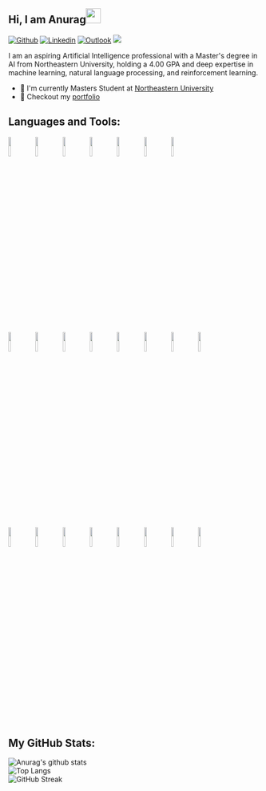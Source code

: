 ## Hi, I am Anurag<img src="https://raw.githubusercontent.com/MartinHeinz/MartinHeinz/master/wave.gif" width="30px">
[![Github](https://img.shields.io/badge/-Github-000?style=flat&logo=Github&logoColor=white)](https://github.com/D3STRON)
[![Linkedin](https://img.shields.io/badge/-LinkedIn-blue?style=flat&logo=Linkedin&logoColor=white)](https://www.linkedin.com/in/anurag-ghosh-65246b152/)
[![Outlook](https://img.shields.io/badge/-Gmail-c14438?style=flat&logo=Gmail&logoColor=white)](mailto:ghosh.anu@northeastern.edu)
![](https://komarev.com/ghpvc/?username=D3STRON&color=blue&style=flat-square&label=Profile+visitors)

I am an aspiring Artificial Intelligence professional with a Master's degree in AI from Northeastern University, holding a 4.00 GPA and deep expertise in machine learning, natural language processing, and reinforcement learning.  

- 🏢 I'm currently Masters Student at [Northeastern University](https://www.khoury.northeastern.edu/)
- 🎨 Checkout my [portfolio](https://d3stron.github.io/)


## Languages and Tools:
  <code><img width="10%" src="https://www.vectorlogo.zone/logos/python/python-horizontal.svg"></code>
<code><img width="10%" src="https://www.vectorlogo.zone/logos/java/java-horizontal.svg"></code>
<code><img width="10%" src="https://www.vectorlogo.zone/logos/javascript/javascript-ar21.svg"></code>
<code><img width="10%" src="https://www.vectorlogo.zone/logos/w3_html5/w3_html5-ar21.svg"></code>
<code><img width="10%" src="https://www.vectorlogo.zone/logos/mongodb/mongodb-ar21.svg"></code>
<code><img width="10%" src="https://www.vectorlogo.zone/logos/mysql/mysql-horizontal.svg"></code>
<code><img width="10%" src="https://www.vectorlogo.zone/logos/google_bigquery/google_bigquery-ar21.svg"></code>
<br />
<code><img width="10%" src="https://www.vectorlogo.zone/logos/pocoo_flask/pocoo_flask-ar21.svg"></code>
<code><img width="10%" src="https://www.vectorlogo.zone/logos/nodejs/nodejs-horizontal.svg"></code>
<code><img width="10%" src="https://www.vectorlogo.zone/logos/microsoft_powerbi/microsoft_powerbi-ar21.svg"></code>
<code><img width="10%" src="https://www.vectorlogo.zone/logos/tensorflow/tensorflow-ar21.svg"></code>
<code><img width="10%" src="https://www.vectorlogo.zone/logos/pytorch/pytorch-ar21.svg"></code>
<code><img width="10%" src="https://www.vectorlogo.zone/logos/opencv/opencv-ar21.svg"></code>
<code><img width="10%" src="https://www.vectorlogo.zone/logos/springio/springio-ar21.svg"></code>
<code><img width="10%" src="https://upload.wikimedia.org/wikipedia/commons/0/05/Scikit_learn_logo_small.svg"></code>
<br />
<code><img width="10%" src="https://www.vectorlogo.zone/logos/docker/docker-ar21.svg"></code>
<code><img width="10%" src="https://www.vectorlogo.zone/logos/git-scm/git-scm-ar21.svg"></code>
<code><img width="10%" src="https://www.vectorlogo.zone/logos/amazon_aws/amazon_aws-ar21.svg"></code>
<code><img width="10%" src="https://www.vectorlogo.zone/logos/google_cloud/google_cloud-ar21.svg"></code>
<code><img width="10%" src="https://www.vectorlogo.zone/logos/microsoft_azure/microsoft_azure-ar21.svg"></code>
<code><img width="10%" src="https://www.vectorlogo.zone/logos/jupyter/jupyter-ar21.svg"></code>
<code><img width="10%" src="https://www.vectorlogo.zone/logos/android/android-ar21.svg"></code>
<code><img width="10%" src="https://www.vectorlogo.zone/logos/linux/linux-ar21.svg"></code>
<br />
</p>

## My GitHub Stats:
![Anurag's github stats](https://github-readme-stats.vercel.app/api?username=D3STRON&show_icons=true&line_height=27&count_private=true&include_all_commits=true&title_color=ffc857&icon_color=8ac926&text_color=daf7dc&bg_color=151515)
<br>
![Top Langs](https://github-readme-stats.vercel.app/api/top-langs/?username=D3STRON&layout=compact&text_color=daf7dc&bg_color=151515&hide=css,html,php)
<br>
![GitHub Streak](https://github-readme-streak-stats.herokuapp.com/?user=D3STRON&theme=dark)

